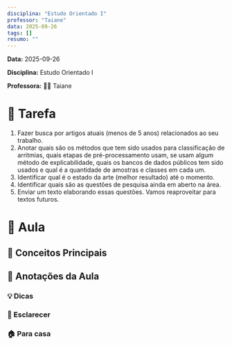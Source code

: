 ```yaml
---
disciplina: "Estudo Orientado I"
professor: "Taiane"
data: 2025-09-26
tags: []
resumo: ""
---
```


**Data:** 2025-09-26

**Disciplina:** Estudo Orientado I

**Professora:** 👩‍🏫 Taiane

# 📑 Tarefa

1. Fazer busca por artigos atuais (menos de 5 anos) relacionados ao seu trabalho.
1. Anotar quais são os métodos que tem sido usados para classificação de arritmias, quais etapas de pré-processamento usam, se usam algum método de explicabilidade, quais os bancos de dados públicos tem sido usados e qual é a quantidade de amostras e classes em cada um.
1. Identificar qual é o estado da arte (melhor resultado) até o momento.
1. Identificar quais são as questões de pesquisa ainda em aberto na área.
1. Enviar um texto elaborando essas questões. Vamos reaproveitar para textos futuros.

# 🏫 Aula

## 🧠 Conceitos Principais

## 📝 Anotações da Aula

### 💡 Dicas

### 🤔 Esclarecer

### 🏠 Para casa
